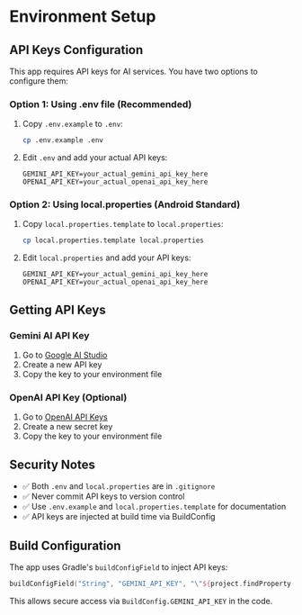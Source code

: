 # Environment Setup

## API Keys Configuration

This app requires API keys for AI services. You have two options to configure them:

### Option 1: Using .env file (Recommended)

1. Copy `.env.example` to `.env`:
   ```bash
   cp .env.example .env
   ```

2. Edit `.env` and add your actual API keys:
   ```
   GEMINI_API_KEY=your_actual_gemini_api_key_here
   OPENAI_API_KEY=your_actual_openai_api_key_here
   ```

### Option 2: Using local.properties (Android Standard)

1. Copy `local.properties.template` to `local.properties`:
   ```bash
   cp local.properties.template local.properties
   ```

2. Edit `local.properties` and add your API keys:
   ```
   GEMINI_API_KEY=your_actual_gemini_api_key_here
   OPENAI_API_KEY=your_actual_openai_api_key_here
   ```

## Getting API Keys

### Gemini AI API Key
1. Go to [Google AI Studio](https://makersuite.google.com/app/apikey)
2. Create a new API key
3. Copy the key to your environment file

### OpenAI API Key (Optional)
1. Go to [OpenAI API Keys](https://platform.openai.com/api-keys)
2. Create a new secret key
3. Copy the key to your environment file

## Security Notes

- ✅ Both `.env` and `local.properties` are in `.gitignore`
- ✅ Never commit API keys to version control
- ✅ Use `.env.example` and `local.properties.template` for documentation
- ✅ API keys are injected at build time via BuildConfig

## Build Configuration

The app uses Gradle's `buildConfigField` to inject API keys:

```kotlin
buildConfigField("String", "GEMINI_API_KEY", "\"${project.findProperty("GEMINI_API_KEY") ?: ""}\"")
```

This allows secure access via `BuildConfig.GEMINI_API_KEY` in the code.